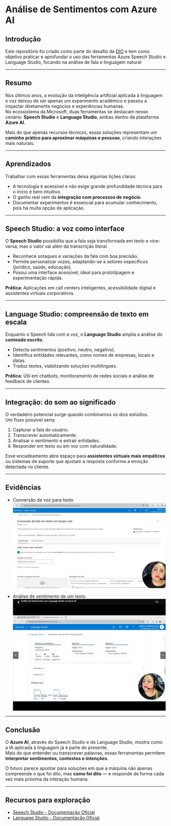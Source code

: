# Análise de Sentimentos com Azure AI

## Introdução

Este repositório foi criado como parte do desafio da [DIO](https://www.dio.me/) e tem como objetivo praticar e aprofundar o uso das ferramentas Azure Speech Studio e Language Studio, focando na análise de fala e linguagem natural

---

## Resumo

Nos últimos anos, a evolução da inteligência artificial aplicada à linguagem e voz deixou de ser apenas um experimento acadêmico e passou a impactar diretamente negócios e experiências humanas.  
No ecossistema da Microsoft, duas ferramentas se destacam nesse cenário: **Speech Studio** e **Language Studio**, ambas dentro da plataforma **Azure AI**.

Mais do que apenas recursos técnicos, essas soluções representam um **caminho prático para aproximar máquinas e pessoas**, criando interações mais naturais.

---

## Aprendizados

Trabalhar com essas ferramentas deixa algumas lições claras:

- A tecnologia é acessível e não exige grande profundidade técnica para o início é bem intuitivo.
- O ganho real vem da **integração com processos de negócio**.
- Documentar experimentos é essencial para acumular conhecimento, pois há muita opção de aplicação.

---

## Speech Studio: a voz como interface

O **Speech Studio** possibilita que a fala seja transformada em texto e vice-versa, mas o valor vai além da transcrição literal.

- Reconhece sotaques e variações da fala com boa precisão.
- Permite personalizar vozes, adaptando-se a setores específicos (jurídico, saúde, educação).
- Possui uma interface acessível, ideal para prototipagem e experimentação rápida.

**Prática:** Aplicações em call centers inteligentes, acessibilidade digital e assistentes virtuais corporativos.

---

## Language Studio: compreensão de texto em escala

Enquanto o Speech lida com a voz, o **Language Studio** amplia a análise do **conteúdo escrito**.

- Detecta sentimentos (positivo, neutro, negativo).
- Identifica entidades relevantes, como nomes de empresas, locais e datas.
- Traduz textos, viabilizando soluções multilíngues.

**Prática:** Útil em chatbots, monitoramento de redes sociais e análise de feedback de clientes.

---

## Integração: do som ao significado

O verdadeiro potencial surge quando combinamos os dois estúdios.  
Um fluxo possível seria:

1. Capturar a fala do usuário.
2. Transcrever automaticamente.
3. Analisar o sentimento e extrair entidades.
4. Responder em texto ou em voz com naturalidade.

Esse encadeamento abre espaço para **assistentes virtuais mais empáticos** ou sistemas de suporte que ajustam a resposta conforme a emoção detectada no cliente.

---

## Evidências

- Conversão de voz para texto
  ![Conversão](./images/speech-azure.png)

- Análise de sentimento de um texto
  ![Análise de Sentimento](./images/language-studio.png)

---

## Conclusão

O **Azure AI**, através do Speech Studio e do Language Studio, mostra como a IA aplicada à linguagem já é parte do presente.  
Mais do que entender ou transcrever palavras, essas ferramentas permitem **interpretar sentimentos, contextos e intenções**.

O futuro parece apontar para soluções em que a máquina não apenas compreende o que foi dito, mas **como foi dito** — e responde de forma cada vez mais próxima da interação humana.

---

## Recursos para exploração

- [Speech Studio - Documentação Oficial](https://learn.microsoft.com/azure/cognitive-services/speech-service/)
- [Language Studio - Documentação Oficial](https://learn.microsoft.com/azure/cognitive-services/language-service/)
